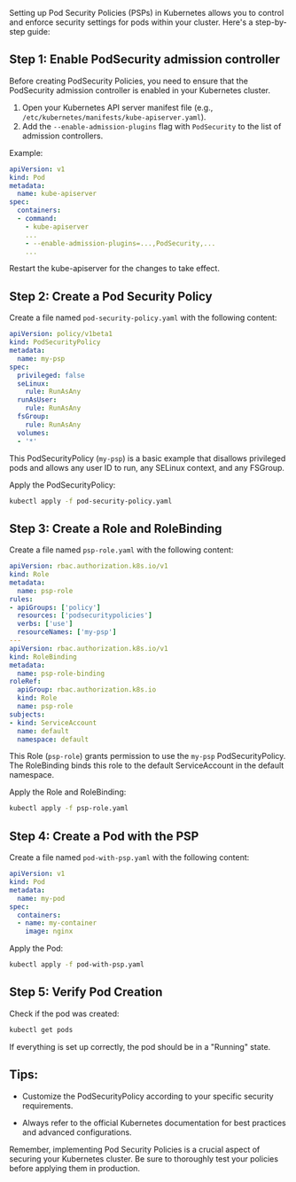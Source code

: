 Setting up Pod Security Policies (PSPs) in Kubernetes allows you to control and enforce security settings for pods within your cluster. Here's a step-by-step guide:

## Step 1: Enable PodSecurity admission controller

Before creating PodSecurity Policies, you need to ensure that the PodSecurity admission controller is enabled in your Kubernetes cluster. 

1. Open your Kubernetes API server manifest file (e.g., `/etc/kubernetes/manifests/kube-apiserver.yaml`).
2. Add the `--enable-admission-plugins` flag with `PodSecurity` to the list of admission controllers.

Example:

```yaml
apiVersion: v1
kind: Pod
metadata:
  name: kube-apiserver
spec:
  containers:
  - command:
    - kube-apiserver
    ...
    - --enable-admission-plugins=...,PodSecurity,...
    ...
```

Restart the kube-apiserver for the changes to take effect.

## Step 2: Create a Pod Security Policy

Create a file named `pod-security-policy.yaml` with the following content:

```yaml
apiVersion: policy/v1beta1
kind: PodSecurityPolicy
metadata:
  name: my-psp
spec:
  privileged: false
  seLinux:
    rule: RunAsAny
  runAsUser:
    rule: RunAsAny
  fsGroup:
    rule: RunAsAny
  volumes:
  - '*'
```

This PodSecurityPolicy (`my-psp`) is a basic example that disallows privileged pods and allows any user ID to run, any SELinux context, and any FSGroup.

Apply the PodSecurityPolicy:

```bash
kubectl apply -f pod-security-policy.yaml
```

## Step 3: Create a Role and RoleBinding

Create a file named `psp-role.yaml` with the following content:

```yaml
apiVersion: rbac.authorization.k8s.io/v1
kind: Role
metadata:
  name: psp-role
rules:
- apiGroups: ['policy']
  resources: ['podsecuritypolicies']
  verbs: ['use']
  resourceNames: ['my-psp']
---
apiVersion: rbac.authorization.k8s.io/v1
kind: RoleBinding
metadata:
  name: psp-role-binding
roleRef:
  apiGroup: rbac.authorization.k8s.io
  kind: Role
  name: psp-role
subjects:
- kind: ServiceAccount
  name: default
  namespace: default
```

This Role (`psp-role`) grants permission to use the `my-psp` PodSecurityPolicy. The RoleBinding binds this role to the default ServiceAccount in the default namespace.

Apply the Role and RoleBinding:

```bash
kubectl apply -f psp-role.yaml
```

## Step 4: Create a Pod with the PSP

Create a file named `pod-with-psp.yaml` with the following content:

```yaml
apiVersion: v1
kind: Pod
metadata:
  name: my-pod
spec:
  containers:
  - name: my-container
    image: nginx
```

Apply the Pod:

```bash
kubectl apply -f pod-with-psp.yaml
```

## Step 5: Verify Pod Creation

Check if the pod was created:

```bash
kubectl get pods
```

If everything is set up correctly, the pod should be in a "Running" state.

## Tips:

- Customize the PodSecurityPolicy according to your specific security requirements.

- Always refer to the official Kubernetes documentation for best practices and advanced configurations.

Remember, implementing Pod Security Policies is a crucial aspect of securing your Kubernetes cluster. Be sure to thoroughly test your policies before applying them in production.
